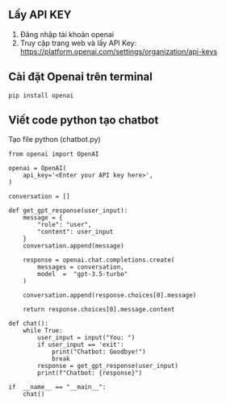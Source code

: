 ## Lấy API KEY
1. Đăng nhập tài khoản openai
2. Truy cập trang web và lấy API Key: https://platform.openai.com/settings/organization/api-keys

## Cài đặt Openai trên terminal
```
pip install openai
```

## Viết code python tạo chatbot
Tạo file python (chatbot.py)
```
from openai import OpenAI

openai = OpenAI(
    api_key='<Enter your API key here>',
)

conversation = []

def get_gpt_response(user_input):
    message = {
        "role": "user",
        "content": user_input
    }
    conversation.append(message)
    
    response = openai.chat.completions.create(
        messages = conversation,
        model  =  "gpt-3.5-turbo"
    )

    conversation.append(response.choices[0].message)
    
    return response.choices[0].message.content

def chat():
    while True:
        user_input = input("You: ")
        if user_input == 'exit':
            print("Chatbot: Goodbye!")
            break
        response = get_gpt_response(user_input)
        print(f"Chatbot: {response}")

if  __name__ == "__main__":
    chat()
```

